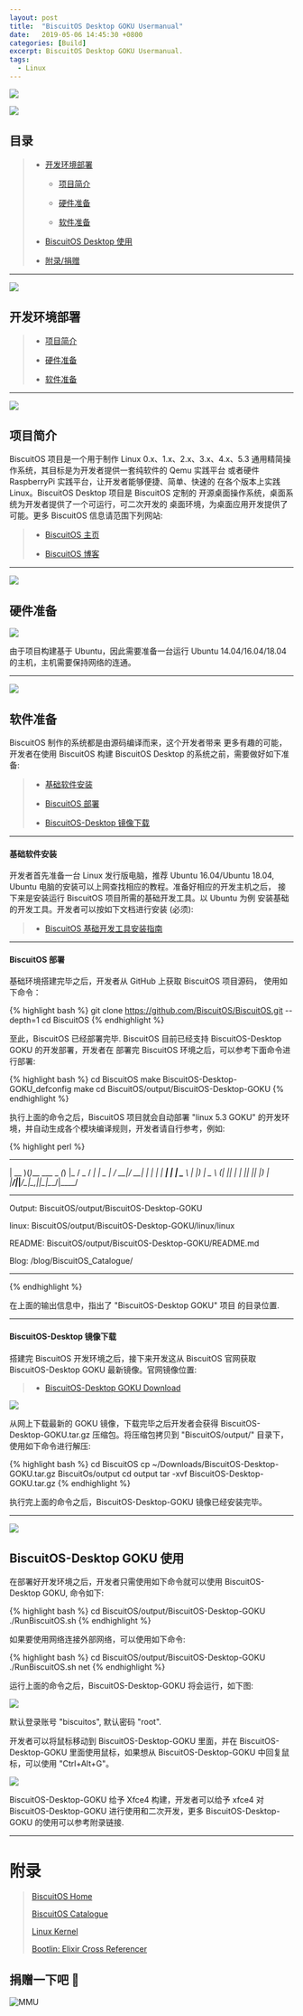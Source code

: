 ```yaml
---
layout: post
title:  "BiscuitOS Desktop GOKU Usermanual"
date:   2019-05-06 14:45:30 +0800
categories: [Build]
excerpt: BiscuitOS Desktop GOKU Usermanual.
tags:
  - Linux
---
```


![](/assets/PDB/BiscuitOS/kernel/IND00000L0.PNG)

![](/assets/PDB/RPI/RPI100100.png)

## 目录

> - [开发环境部署](#A)
>
>   - [项目简介](#A2)
>
>   - [硬件准备](#A0)
>
>   - [软件准备](#A1)
>
> - [BiscuitOS Desktop 使用](#Y)
>
> - [附录/捐赠](#Z)

------------------------------------------

<span id="A"></span>

![](/assets/PDB/BiscuitOS/kernel/IND00000L0.PNG)

## 开发环境部署

> - [项目简介](#A2)
>
> - [硬件准备](#A0)
>
> - [软件准备](#A1)

-----------------------------------------------

<span id="A2"></span>

![](/assets/PDB/BiscuitOS/kernel/IND00000S.jpg)

## 项目简介

BiscuitOS 项目是一个用于制作 Linux 0.x、1.x、2.x、3.x、4.x、5.3
通用精简操作系统，其目标是为开发者提供一套纯软件的 Qemu 实践平台
或者硬件 RaspberryPi 实践平台，让开发者能够便捷、简单、快速的
在各个版本上实践 Linux。BiscuitOS Desktop 项目是 BiscuitOS 定制的
开源桌面操作系统，桌面系统为开发者提供了一个可运行，可二次开发的
桌面环境，为桌面应用开发提供了可能。更多 BiscuitOS 信息请范围下列网站:

> - [BiscuitOS 主页](https://biscuitos.github.io/)
>
> - [BiscuitOS 博客](/blog/BiscuitOS_Catalogue/)

-----------------------------------------------

<span id="A0"></span>

![](/assets/PDB/BiscuitOS/kernel/IND00000M.jpg)

## 硬件准备

![](/assets/PDB/RPI/RPI000046.JPG)

由于项目构建基于 Ubuntu，因此需要准备一台运行
Ubuntu 14.04/16.04/18.04 的主机，主机需要保持网络的连通。

-----------------------------------------------

<span id="A1"></span>

![](/assets/PDB/BiscuitOS/kernel/IND00000K.jpg)

## 软件准备

BiscuitOS 制作的系统都是由源码编译而来，这个开发者带来
更多有趣的可能，开发者在使用 BiscuitOS 构建 BiscuitOS Desktop
的系统之前，需要做好如下准备:

> - [基础软件安装](#A10)
>
> - [BiscuitOS 部署](#A11)
>
> - [BiscuitOS-Desktop 镜像下载](#A12)

---------------------------------------------

#### <span id="A10">基础软件安装</span>

开发者首先准备一台 Linux 发行版电脑，推荐 Ubuntu 16.04/Ubuntu 18.04,
Ubuntu 电脑的安装可以上网查找相应的教程。准备好相应的开发主机之后，
接下来是安装运行 BiscuitOS 项目所需的基础开发工具。以 Ubuntu 为例
安装基础的开发工具。开发者可以按如下文档进行安装 (必须):

> - [BiscuitOS 基础开发工具安装指南](/blog/Develop_tools)

----------------------------------------

#### <span id="A11">BiscuitOS 部署</span>

基础环境搭建完毕之后，开发者从 GitHub 上获取 BiscuitOS 项目源码，
使用如下命令：

{% highlight bash %}
git clone https://github.com/BiscuitOS/BiscuitOS.git --depth=1
cd BiscuitOS
{% endhighlight %}

至此，BiscuitOS 已经部署完毕.
BiscuitOS 目前已经支持 BiscuitOS-Desktop GOKU 的开发部署，开发者在
部署完 BiscuitOS 环境之后，可以参考下面命令进行部署:

{% highlight bash %}
cd BiscuitOS
make BiscuitOS-Desktop-GOKU_defconfig
make
cd BiscuitOS/output/BiscuitOS-Desktop-GOKU
{% endhighlight %}

执行上面的命令之后，BiscuitOS 项目就会自动部署 "linux 5.3 GOKU"
的开发环境，并自动生成各个模块编译规则，开发者请自行参考，例如:

{% highlight perl %}
 ____  _                _ _    ___  ____  
| __ )(_)___  ___ _   _(_) |_ / _ \/ ___| 
|  _ \| / __|/ __| | | | | __| | | \___ \ 
| |_) | \__ \ (__| |_| | | |_| |_| |___) |
|____/|_|___/\___|\__,_|_|\__|\___/|____/ 
                                          
***********************************************
Output:
 BiscuitOS/output/BiscuitOS-Desktop-GOKU 

linux:
 BiscuitOS/output/BiscuitOS-Desktop-GOKU/linux/linux 

README:
 BiscuitOS/output/BiscuitOS-Desktop-GOKU/README.md 

Blog:
 /blog/BiscuitOS_Catalogue/ 

***********************************************
{% endhighlight %}

在上面的输出信息中，指出了 "BiscuitOS-Desktop GOKU" 项目
的目录位置.

----------------------------------------

#### <span id="A12">BiscuitOS-Desktop 镜像下载</span>

搭建完 BiscuitOS 开发环境之后，接下来开发这从 BiscuitOS 
官网获取 BiscuitOS-Desktop GOKU 最新镜像。官网镜像位置:

> - [BiscuitOS-Desktop GOKU Download](https://biscuitos.github.io/#projects)

![](/assets/PDB/RPI/RPI000302.png)

从网上下载最新的 GOKU 镜像，下载完毕之后开发者会获得
BiscuitOS-Desktop-GOKU.tar.gz 压缩包。将压缩包拷贝到
"BiscuitOS/output/" 目录下，使用如下命令进行解压:

{% highlight bash %}
cd BiscuitOS
cp ~/Downloads/BiscuitOS-Desktop-GOKU.tar.gz BiscuitOs/output
cd output
tar -xvf BiscuitOS-Desktop-GOKU.tar.gz
{% endhighlight %}

执行完上面的命令之后，BiscuitOS-Desktop-GOKU 镜像已经安装完毕。

------------------------------------------

<span id="Y"></span>

![](/assets/PDB/BiscuitOS/kernel/IND00000Q.jpg)

## BiscuitOS-Desktop GOKU 使用

在部署好开发环境之后，开发者只需使用如下命令就可以使用
BiscuitOS-Desktop GOKU, 命令如下:

{% highlight bash %}
cd BiscuitOS/output/BiscuitOS-Desktop-GOKU
./RunBiscuitOS.sh
{% endhighlight %}

如果要使用网络连接外部网络，可以使用如下命令:

{% highlight bash %}
cd BiscuitOS/output/BiscuitOS-Desktop-GOKU
./RunBiscuitOS.sh net
{% endhighlight %}

运行上面的命令之后，BiscuitOS-Desktop-GOKU 将会运行，如下图:

![](/assets/PDB/RPI/RPI000300.png)

默认登录账号 "biscuitos", 默认密码 "root".

开发者可以将鼠标移动到 BiscuitOS-Desktop-GOKU 里面，并在
BiscuitOS-Desktop-GOKU 里面使用鼠标，如果想从 BiscuitOS-Desktop-GOKU
中回复鼠标，可以使用 "Ctrl+Alt+G"。

![](/assets/PDB/RPI/RPI000301.png)

BiscuitOS-Desktop-GOKU 给予 Xfce4 构建，开发者可以给予 xfce4
对 BiscuitOS-Desktop-GOKU 进行使用和二次开发，更多
BiscuitOS-Desktop-GOKU 的使用可以参考附录链接.

-----------------------------------------------

# <span id="Z">附录</span>

> [BiscuitOS Home](https://biscuitos.github.io/)
>
> [BiscuitOS Catalogue](/blog/BiscuitOS_Catalogue/)
>
> [Linux Kernel](https://www.kernel.org/)
>
> [Bootlin: Elixir Cross Referencer](https://elixir.bootlin.com/linux/latest/source)

## 捐赠一下吧 🙂

![MMU](/assets/PDB/BiscuitOS/kernel/HAB000036.jpg)

